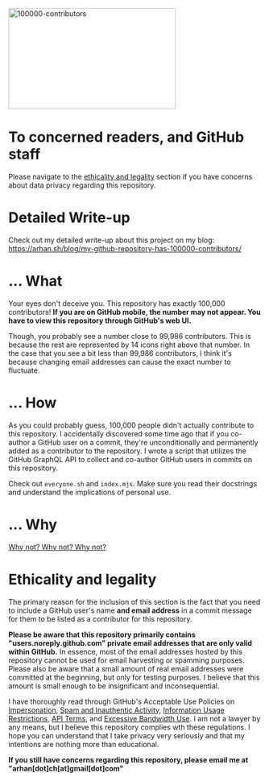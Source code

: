 <!-- cspell:ignore ethicality noreply arhan docstrings -->

<img width="332" height="200" alt="100000-contributors" src="https://github.com/user-attachments/assets/b2e687b7-1dce-49e8-964e-99109428dc28" />

# To concerned readers, and GitHub staff

Please navigate to the [ethicality and legality](#ethicality-and-legality) section if you have concerns about data privacy regarding this repository.

# Detailed Write-up

Check out my detailed write-up about this project on my blog: https://arhan.sh/blog/my-github-repository-has-100000-contributors/

# ... What

Your eyes don't deceive you. This repository has exactly 100,000 contributors! **If you are on GitHub mobile, the number may not appear. You have to view this repository through GitHub's web UI.**

Though, you probably see a number close to 99,986 contributors. This is because the rest are represented by 14 icons right above that number. In the case that you see a bit less than 99,986 contributors, I think it's because changing email addresses can cause the exact number to fluctuate.

# ... How

As you could probably guess, 100,000 people didn't actually contribute to this repository. I accidentally discovered some time ago that if you co-author a GitHub user on a commit, they're unconditionally and permanently added as a contributor to the repository. I wrote a script that utilizes the GitHub GraphQL API to collect and co-author GitHub users in commits on this repository.

Check out `everyone.sh` and `index.mjs`. Make sure you read their docstrings and understand the implications of personal use.

# ... Why

[Why not? Why not? Why not?](https://github.com/mame/quine-relay/issues/11)

# Ethicality and legality

The primary reason for the inclusion of this section is the fact that you need to include a GitHub user's name **and email address** in a commit message for them to be listed as a contributor for this repository.

**Please be aware that this repository primarily contains "users.noreply.github.com" private email addresses that are only valid within GitHub.** In essence, most of the email addresses hosted by this repository cannot be used for email harvesting or spamming purposes. Please also be aware that a small amount of real email addresses were committed at the beginning, but only for testing purposes. I believe that this amount is small enough to be insignificant and inconsequential.

I have thoroughly read through GitHub's Acceptable Use Policies on [Impersonation](https://docs.github.com/en/site-policy/acceptable-use-policies/github-impersonation), [Spam and Inauthentic Activity](https://docs.github.com/en/site-policy/acceptable-use-policies/github-acceptable-use-policies#4-spam-and-inauthentic-activity-on-github), [Information Usage Restrictions](https://docs.github.com/en/site-policy/acceptable-use-policies/github-acceptable-use-policies#7-information-usage-restrictions), [API Terms](https://docs.github.com/en/site-policy/github-terms/github-terms-of-service#h-api-terms), and [Excessive Bandwidth Use](https://docs.github.com/en/site-policy/acceptable-use-policies/github-acceptable-use-policies#9-excessive-bandwidth-use). I am not a lawyer by any means, but I believe this repository complies wth these regulations. I hope you can understand that I take privacy very seriously and that my intentions are nothing more than educational.

**If you still have concerns regarding this repository, please email me at "arhan[dot]ch[at]gmail[dot]com"**
